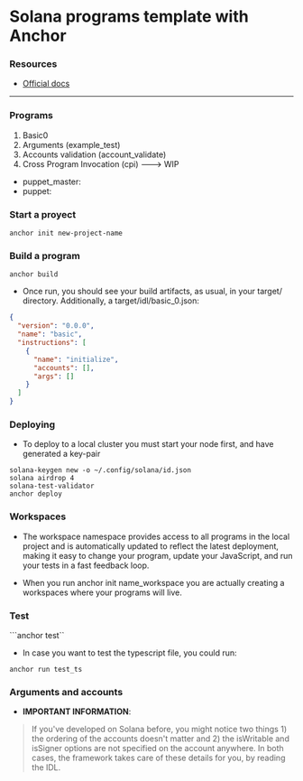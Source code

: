 # Solana programs template with Anchor

### Resources

* [Official docs](https://project-serum.github.io/anchor/getting-started/introduction.html)

********************

### Programs

1. Basic0
2. Arguments (example_test)
2. Accounts validation (account_validate)
3. Cross Program Invocation (cpi) ---> WIP
  * puppet_master: 
  * puppet:

### Start a proyect

```anchor init new-project-name```

### Build a program

```anchor build```

* Once run, you should see your build artifacts, as usual, in your target/ directory. Additionally, a target/idl/basic_0.json: 

```json
{
  "version": "0.0.0",
  "name": "basic",
  "instructions": [
    {
      "name": "initialize",
      "accounts": [],
      "args": []
    }
  ]
}
```
### Deploying

* To deploy to a local cluster you must start your node first, and have generated a key-pair

```
solana-keygen new -o ~/.config/solana/id.json
solana airdrop 4
solana-test-validator
anchor deploy
```

### Workspaces

* The workspace namespace provides access to all programs in the local project and is automatically updated to reflect the latest deployment, making it easy to change your program, update your JavaScript, and run your tests in a fast feedback loop.

* When you run anchor init name_workspace you are actually creating a workspaces where your programs will live.

### Test

```anchor test``

* In case you want to test the typescript file, you could run: 

```anchor run test_ts```

### Arguments and accounts 

* **IMPORTANT INFORMATION**: 

>If you've developed on Solana before, you might notice two things 1) the ordering of the accounts doesn't matter and 2) the isWritable and isSigner options are not specified on the account anywhere. In both cases, the framework takes care of these details for you, by reading the IDL.















